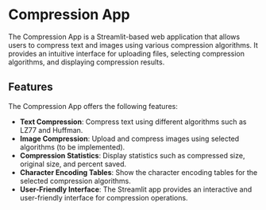 # Compression App

The Compression App is a Streamlit-based web application that allows users to compress text and images using various compression algorithms. It provides an intuitive interface for uploading files, selecting compression algorithms, and displaying compression results.

## Features

The Compression App offers the following features:

- **Text Compression**: Compress text using different algorithms such as LZ77 and Huffman.
- **Image Compression**: Upload and compress images using selected algorithms (to be implemented).
- **Compression Statistics**: Display statistics such as compressed size, original size, and percent saved.
- **Character Encoding Tables**: Show the character encoding tables for the selected compression algorithms.
- **User-Friendly Interface**: The Streamlit app provides an interactive and user-friendly interface for compression operations.
